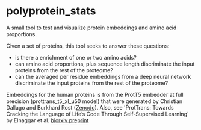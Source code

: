 # polyprotein_stats
A small tool to test and visualize protein embeddings and amino acid proportions.

Given a set of proteins, this tool seeks to answer these questions:

* is there a enrichment of one or two amino acids? 
* can amino acid proportions, plus sequence length discriminate the input proteins from the rest of the proteome?
* can the averaged per residue embeddings from a deep neural network discriminate the input proteins from the rest of the proteome?

Embeddings for the human proteins is from the ProtT5 embedder at full precision (prottrans_t5_xl_u50 model) that were 
generated by Christian Dallago and Burkhard Rost ([Zenodo](https://zenodo.org/record/5047020#.YgQ_fe7MI-R)). Also, see 'ProtTrans: Towards Cracking the Language of Life’s Code Through Self-Supervised Learning' by Elnaggar et al. [biorxiv preprint](https://www.biorxiv.org/content/10.1101/2020.07.12.199554v3)

